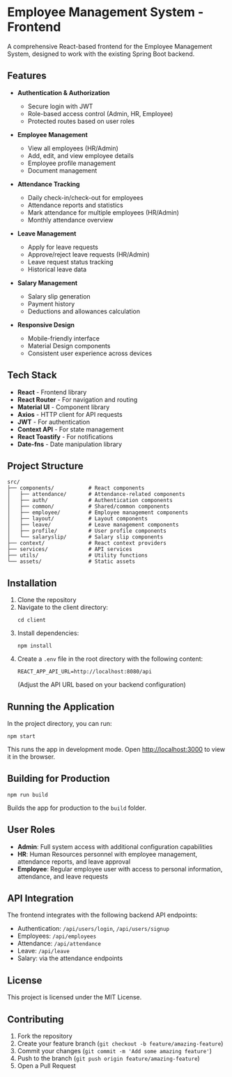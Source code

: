 # Employee Management System - Frontend

A comprehensive React-based frontend for the Employee Management System, designed to work with the existing Spring Boot backend.

## Features

- **Authentication & Authorization**
  - Secure login with JWT
  - Role-based access control (Admin, HR, Employee)
  - Protected routes based on user roles

- **Employee Management**
  - View all employees (HR/Admin)
  - Add, edit, and view employee details
  - Employee profile management
  - Document management

- **Attendance Tracking**
  - Daily check-in/check-out for employees
  - Attendance reports and statistics
  - Mark attendance for multiple employees (HR/Admin)
  - Monthly attendance overview

- **Leave Management**
  - Apply for leave requests
  - Approve/reject leave requests (HR/Admin)
  - Leave request status tracking
  - Historical leave data

- **Salary Management**
  - Salary slip generation
  - Payment history
  - Deductions and allowances calculation

- **Responsive Design**
  - Mobile-friendly interface
  - Material Design components
  - Consistent user experience across devices

## Tech Stack

- **React** - Frontend library
- **React Router** - For navigation and routing
- **Material UI** - Component library
- **Axios** - HTTP client for API requests
- **JWT** - For authentication
- **Context API** - For state management
- **React Toastify** - For notifications
- **Date-fns** - Date manipulation library

## Project Structure

```
src/
├── components/           # React components
│   ├── attendance/       # Attendance-related components
│   ├── auth/             # Authentication components
│   ├── common/           # Shared/common components
│   ├── employee/         # Employee management components
│   ├── layout/           # Layout components
│   ├── leave/            # Leave management components
│   ├── profile/          # User profile components
│   └── salaryslip/       # Salary slip components
├── context/              # React context providers
├── services/             # API services
├── utils/                # Utility functions
└── assets/               # Static assets
```

## Installation

1. Clone the repository
2. Navigate to the client directory:
   ```
   cd client
   ```
3. Install dependencies:
   ```
   npm install
   ```
4. Create a `.env` file in the root directory with the following content:
   ```
   REACT_APP_API_URL=http://localhost:8080/api
   ```
   (Adjust the API URL based on your backend configuration)

## Running the Application

In the project directory, you can run:

```
npm start
```

This runs the app in development mode. Open [http://localhost:3000](http://localhost:3000) to view it in the browser.

## Building for Production

```
npm run build
```

Builds the app for production to the `build` folder.

## User Roles

- **Admin**: Full system access with additional configuration capabilities
- **HR**: Human Resources personnel with employee management, attendance reports, and leave approval
- **Employee**: Regular employee user with access to personal information, attendance, and leave requests

## API Integration

The frontend integrates with the following backend API endpoints:

- Authentication: `/api/users/login`, `/api/users/signup`
- Employees: `/api/employees`
- Attendance: `/api/attendance`
- Leave: `/api/leave`
- Salary: via the attendance endpoints

## License

This project is licensed under the MIT License.

## Contributing

1. Fork the repository
2. Create your feature branch (`git checkout -b feature/amazing-feature`)
3. Commit your changes (`git commit -m 'Add some amazing feature'`)
4. Push to the branch (`git push origin feature/amazing-feature`)
5. Open a Pull Request

